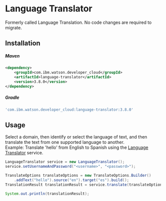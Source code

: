 # Language Translator
Formerly called Language Translation. No code changes are required to migrate.

## Installation

##### Maven
```xml
<dependency>
	<groupId>com.ibm.watson.developer_cloud</groupId>
	<artifactId>language-translator</artifactId>
	<version>3.8.0</version>
</dependency>
```

##### Gradle
```gradle
'com.ibm.watson.developer_cloud:language-translator:3.8.0'
```

## Usage
Select a domain, then identify or select the language of text, and then translate the text from one supported language to another.  
Example: Translate 'hello' from English to Spanish using the [Language Translator][language_translator] service.

```java
LanguageTranslator service = new LanguageTranslator();
service.setUsernameAndPassword("<username>", "<password>");

TranslateOptions translateOptions = new TranslateOptions.Builder()
    .addText("hello").source("en").target("es").build();
TranslationResult translationResult = service.translate(translateOptions).execute();

System.out.println(translationResult);
```

[language_translator]: http://www.ibm.com/watson/developercloud/doc/language-translator/index.html
